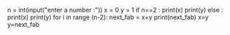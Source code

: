n = int(input("enter a number :"))
x = 0
y = 1
if n==2 :
    print(x)
    print(y)
else :
    print(x)
    print(y)
    for i in range (n-2):
        next_fab = x+y
        print(next_fab)
        x=y
        y=next_fab
